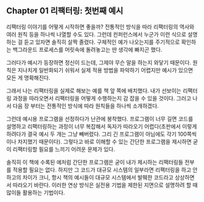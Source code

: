 ## Chapter 01 리팩터링: 첫번째 예시
리팩터링 이야기를 어떻게 시작하면 좋을까? 전통적인 방식을 따라 리팩터링의 역사와 여러 원칙 등을 하나씩 나열할 수도 있다. 그런데 컨퍼런스에서 누군가 이런 식으로 설명하는 걸 듣고 있자면 솔직히 살짝 졸렸다. 구체적인 예가 나오는지를 주기적으로 확인하는 백그라운드 프로세스를 머릿속에 돌려놓고는 딴 생각에 빠지곤 했다.

그러다가 예시가 등장하면 정신이 드는데, 그제야 무슨 말을 하는지 와닿기 때문이다. 원칙은 지나치게 일반화되기 쉬워서 실제 적용 방법을 파악하기 어렵지만 예시가 있으면 모든 게 명확해진다.

그래서 나는 리팩터링을 실제로 해보는 예를 책 앞 쪽에 배치했다. 내가 선보이는 리팩터링 과정을 따라오면서 리팩터링을 어떻게 수행하는지 감 잡을 수 있을 것이다. 그러고 나서 다음 장 부터는 전통적인 방식에 따라 원칙들을 하나씩 소개하겠다.

그런데 예시용 프로그램을 선정하다가 난관에 봉착했다. 프로그램이 너무 길면 코드를 설명하고 리팩터링하는 과정이 너무 복잡해서 독자가 따라오기 어렵다(초판에서 이렇게 하려다가 결국 예시 두 개는 그냥 빼버렸다. 그리 긴 프로그램이 아님에도 각기 100쪽씩이나 차지했기 때문이다). 그렇다고 바로 이해할 수 있는 간단한 프로그램을 제시하면 굳이 리팩터링할 필요를 느끼기 어려운 문제가 있다.

솔직히 이 책에 수록된 예처럼 간단한 프로그램은 굳이 내가 제시하는 리팩터링들 전부를 적용할 필요는 없다. 하지만 그 코드가 대규모 시스템의 일부라면 리팩터링을 하고 안 하고의 차이가 크니, 항시 책의 예시들이 대규모 시스템에서 발췌한 코드라고 상상하면서 따라오기 바란다. 이러한 연상 방식은 실전용 기법을 제한된 지면으로 설명하려 할 때 많이들 활용하는 기법이다.